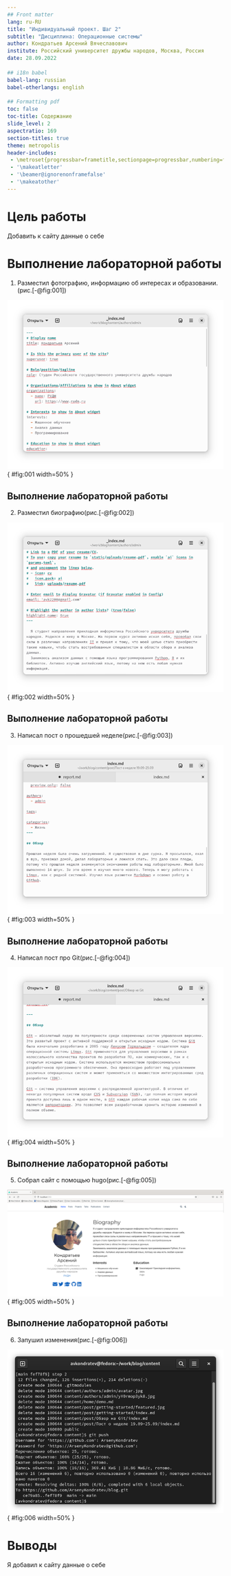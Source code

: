 ```yaml
---
## Front matter
lang: ru-RU
title: "Индивидуальный проект. Шаг 2"
subtitle: "Дисциплина: Операционные системы"
author: Кондратьев Арсений Вячеславович
institute: Российский университет дружбы народов, Москва, Россия
date: 28.09.2022

## i18n babel
babel-lang: russian
babel-otherlangs: english

## Formatting pdf
toc: false
toc-title: Содержание
slide_level: 2
aspectratio: 169
section-titles: true
theme: metropolis
header-includes:
 - \metroset{progressbar=frametitle,sectionpage=progressbar,numbering=fraction}
 - '\makeatletter'
 - '\beamer@ignorenonframefalse'
 - '\makeatother'
---
```



# Цель работы

Добавить к сайту данные о себе

# Выполнение лабораторной работы

1.	Разместил фотографию, информацию об интересах и образовании.(рис.[-@fig:001])

![Рис. 1](image/2.png){ #fig:001 width=50% }
 
## Выполнение лабораторной работы

2. Разместил биографию(рис.[-@fig:002])

 ![Рис. 2](image/3.png){ #fig:002 width=50% }

## Выполнение лабораторной работы

3. Написал пост о прошедшей неделе(рис.[-@fig:003])  

![Рис. 3](image/5.png){ #fig:003 width=50% }

## Выполнение лабораторной работы

4. Написал пост про Git(рис.[-@fig:004])  

![Рис. 4](image/6.png){ #fig:004 width=50% }

## Выполнение лабораторной работы

5. Собрал сайт с помощью hugo(рис.[-@fig:005])  

![Рис. 5](image/4.png){ #fig:005 width=50% }

## Выполнение лабораторной работы

6. Запушил изменения(рис.[-@fig:006])  

![Рис. 6](image/1.png){ #fig:006 width=50% }

# Выводы

Я добавил к сайту данные о себе


